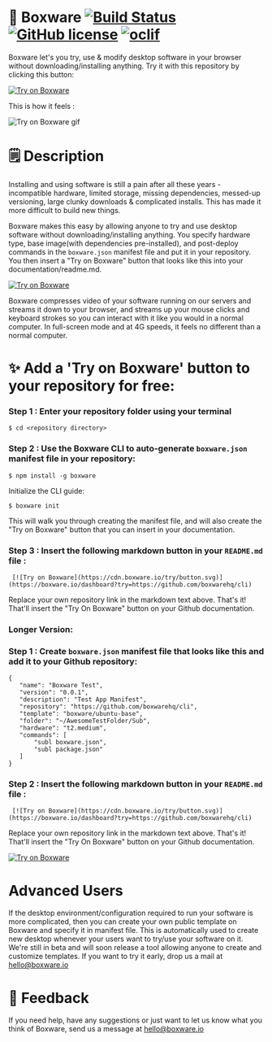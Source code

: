 🚀 Boxware
[![Build Status](https://travis-ci.org/boxwarehq/boxware-cli.svg?branch=master)](https://travis-ci.org/boxwarehq/cli) 
[![GitHub license](https://img.shields.io/github/license/boxwarehq/cli.svg)](https://github.com/boxwarehq/cli) 
[![oclif](https://img.shields.io/badge/cli-oclif-brightgreen.svg)](https://oclif.io) 
===========

Boxware let's you try, use & modify desktop software in your browser without downloading/installing anything. Try it with this repository by clicking this button: 

[![Try on Boxware](https://cdn.boxware.io/try/button.svg)](https://boxware.io/dashboard?try=https://github.com/boxwarehq/cli) 

This is how it feels : 

![Try on Boxware gif](https://i.imgur.com/9RTKbte.gif)


# 🗒 Description

Installing and using software is still a pain after all these years - incompatible hardware, limited storage, missing dependencies, messed-up versioning, large clunky downloads & complicated installs. This has made it more difficult to build new things. 

Boxware makes this easy by allowing anyone to try and use desktop software without downloading/installing anything. You specify hardware type, base image(with dependencies pre-installed), and post-deploy commands in the `boxware.json` manifest file and put it in your repository. You then insert a "Try on Boxware" button that looks like this into your documentation/readme.md.  

[![Try on Boxware](https://cdn.boxware.io/try/button.svg)](https://boxware.io/dashboard?try=https://github.com/boxwarehq/cli) 
  
Boxware compresses video of your software running on our servers and streams it down to your browser, and streams up your mouse clicks and keyboard strokes so you can interact with it like you would in a normal computer. In full-screen mode and at 4G speeds, it feels no different than a normal computer. 

# ✨ Add a 'Try on Boxware' button to your repository for free: 

### Step 1 : Enter your repository folder using your terminal  

```
$ cd <repository directory>
```

### Step 2 : Use the Boxware CLI to auto-generate `boxware.json` manifest file in your repository: 
```
$ npm install -g boxware
```
Initialize the CLI guide: 
```
$ boxware init
```
This will walk you through creating the manifest file, and will also create the "Try on Boxware" button that you can insert in your documentation. 

### Step 3 : Insert the following markdown button in your `README.md` file : 
```
 [![Try on Boxware](https://cdn.boxware.io/try/button.svg)](https://boxware.io/dashboard?try=https://github.com/boxwarehq/cli) 
```
Replace your own repository link in the markdown text above. That's it! That'll insert the "Try On Boxware" button on your Github documentation. 

### Longer Version: 
### Step 1 : Create `boxware.json` manifest file that looks like this and add it to your Github repository: 
 ```
 {
    "name": "Boxware Test",
    "version": "0.0.1",
    "description": "Test App Manifest",
    "repository": "https://github.com/boxwarehq/cli",
    "template": "boxware/ubuntu-base",
    "folder": "~/AwesomeTestFolder/Sub",
    "hardware": "t2.medium", 
    "commands": [
        "subl boxware.json",
        "subl package.json"
    ]
}
```
### Step 2 : Insert the following markdown button in your `README.md` file : 

```
 [![Try on Boxware](https://cdn.boxware.io/try/button.svg)](https://boxware.io/dashboard?try=https://github.com/boxwarehq/cli) 
```
Replace your own repository link in the markdown text above. That's it! That'll insert the "Try On Boxware" button on your Github documentation. 

[![Try on Boxware](https://cdn.boxware.io/try/button.svg)](https://boxware.io/dashboard?try=https://github.com/boxwarehq/cli)

# Advanced Users

If the desktop environment/configuration required to run your software is more complicated, then you can create your own public template on Boxware and specify it in manifest file. This is automatically used to create new desktop whenever your users want to try/use your software on it. We're still in beta and will soon release a tool allowing anyone to create and customize templates. If you want to try it early, drop us a mail at hello@boxware.io

# 📣 Feedback
If you need help, have any suggestions or just want to let us know what you think of Boxware, send us a message at hello@boxware.io
